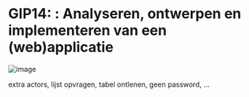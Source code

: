 # GIP14: : Analyseren, ontwerpen en implementeren van een (web)applicatie

![image](https://user-images.githubusercontent.com/31878985/54473430-c4fd8300-47d7-11e9-9560-8cee94045192.png)

extra actors, lijst opvragen, tabel ontlenen, geen password, ...
